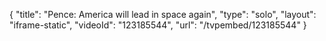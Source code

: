 {
    "title": "Pence: America will lead in space again",
    "type": "solo",
    "layout": "iframe-static",
    "videoId": "123185544",
    "url": "\/tvpembed\/123185544"
}